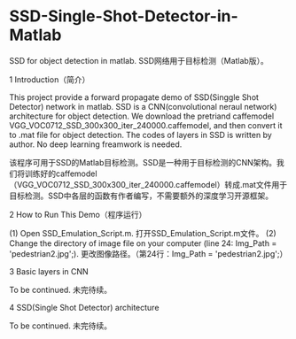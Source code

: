 # SSD-Single-Shot-Detector-in-Matlab
SSD for object detection in matlab. SSD网络用于目标检测（Matlab版）。


1 Introduction（简介）

  This project provide a forward propagate demo of SSD(Singgle Shot Detector) network in matlab. SSD is a CNN(convolutional neraul network) architecture for object detection. We download the pretriand caffemodel VGG_VOC0712_SSD_300x300_iter_240000.caffemodel, and then convert it to .mat file for object detection. The codes of layers in SSD is written by author. No deep learning freamwork is needed. 
  
  该程序可用于SSD的Matlab目标检测。SSD是一种用于目标检测的CNN架构。我们将训练好的caffemodel（VGG_VOC0712_SSD_300x300_iter_240000.caffemodel）转成.mat文件用于目标检测。SSD中各层的函数有作者编写，不需要额外的深度学习开源框架。
  
  
2 How to Run This Demo（程序运行）

  (1) Open SSD_Emulation_Script.m.   打开SSD_Emulation_Script.m文件。
  (2) Change the directory of image file on your computer (line 24: Img_Path = 'pedestrian2.jpg';).
      更改图像路径。（第24行：Img_Path = 'pedestrian2.jpg';）
      
3 Basic layers in CNN

  To be continued.  未完待续。

4 SSD(Single Shot Detector) architecture

  To be continued.   未完待续。 
    
